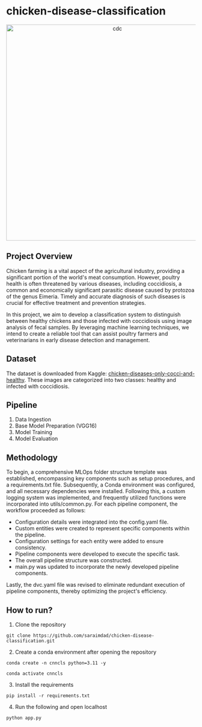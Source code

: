 # chicken-disease-classification

<p align="center" width="100%"><img width="575" alt="cdc" src=https://github.com/saraimdad/chicken-disease-classification/assets/157117492/6d025ca7-8254-41ea-b122-f48f83b286c7></p>

## Project Overview
Chicken farming is a vital aspect of the agricultural industry, providing a significant portion of the world's meat consumption. However, poultry health is often threatened by various diseases, including coccidiosis, a common and economically significant parasitic disease caused by protozoa of the genus Eimeria. Timely and accurate diagnosis of such diseases is crucial for effective treatment and prevention strategies.

In this project, we aim to develop a classification system to distinguish between healthy chickens and those infected with coccidiosis using image analysis of fecal samples. By leveraging machine learning techniques, we intend to create a reliable tool that can assist poultry farmers and veterinarians in early disease detection and management.

## Dataset
The dataset is downloaded from Kaggle: [chicken-diseases-only-cocci-and-healthy](https://www.kaggle.com/datasets/akashrai1701/chicken-diseases-only-cocci-and-healthy). These images are categorized into two classes: healthy and infected with coccidiosis.

## Pipeline
1. Data Ingestion
2. Base Model Preparation (VGG16)
3. Model Training
4. Model Evaluation

## Methodology
To begin, a comprehensive MLOps folder structure template was established, encompassing key components such as setup procedures, and a requirements.txt file. Subsequently, a Conda environment was configured, and all necessary dependencies were installed. Following this, a custom logging system was implemented, and frequently utilized functions were incorporated into utils/common.py.
For each pipeline component, the workflow proceeded as follows:
* Configuration details were integrated into the config.yaml file.
* Custom entities were created to represent specific components within the pipeline.
* Configuration settings for each entity were added to ensure consistency.
* Pipeline components were developed to execute the specific task.
* The overall pipeline structure was constructed.
* main.py was updated to incorporate the newly developed pipeline components.

Lastly, the dvc.yaml file was revised to eliminate redundant execution of pipeline components, thereby optimizing the project's efficiency.

## How to run?
1. Clone the repository
   
``` git clone https://github.com/saraimdad/chicken-disease-classification.git ```

2. Create a conda environment after opening the repository

``` conda create -n cnncls python=3.11 -y ```

``` conda activate cnncls ```

3. Install the requirements

``` pip install -r requirements.txt ```

4. Run the following and open localhost

``` python app.py ```
